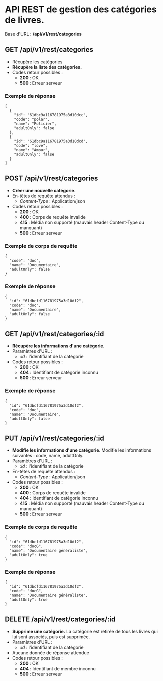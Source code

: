 # API REST de gestion des catégories de livres.

Base d'URL : __/api/v1/rest/categories__

## GET /api/v1/rest/categories

- Récupère les catégories
- __Récupère la liste des catégories.__
- Codes retour possibles :
  - __200__ : OK
  - __500__ : Erreur serveur

### Exemple de réponse

```
[
  {
    "id": "61dbc9a116781975a3d10dcc",
    "code": "polar",
    "name": "Policier",
    "adultOnly": false
  },
  {
    "id": "61dbc9a116781975a3d10dcd",
    "code": "love",
    "name": "Amour",
    "adultOnly": false
  }
]
```

## POST /api/v1/rest/categories

- __Créer une nouvelle catégorie.__
- En-têtes de requête attendus :
  - _Content-Type_ : Application/json
- Codes retour possibles :
  - __200__ : OK
  - __400__ : Corps de requête invalide
  - __415__ : Média non supporté (mauvais header Content-Type ou manquant)
  - __500__ : Erreur serveur

### Exemple de corps de requête

```
{
  "code": "doc",
  "name": "Documentaire",
  "adultOnly": false
}
```

### Exemple de réponse

```
{
  "id": "61dbcfd116781975a3d10df2",
  "code": "doc",
  "name": "Documentaire",
  "adultOnly": false
}
```

## GET /api/v1/rest/categories/:id

- __Récupère les informations d'une catégorie.__
- Paramètres d'URL :
  - _:id_ : l'identifiant de la catégorie
- Codes retour possibles :
  - __200__ : OK
  - __404__ : Identifiant de catégorie inconnu
  - __500__ : Erreur serveur

### Exemple de réponse

```
{
  "id": "61dbcfd116781975a3d10df2",
  "code": "doc",
  "name": "Documentaire",
  "adultOnly": false
}
```

## PUT /api/v1/rest/categories/:id

- __Modifie les informations d'une catégorie__. Modifie les informations suivantes : code, name, adultOnly.
- Paramètres d'URL :
  - _:id_ : l'identifiant de la catégorie
- En-têtes de requête attendus :
  - _Content-Type_ : Application/json
- Codes retour possibles :
  - __200__ : OK
  - __400__ : Corps de requête invalide
  - __404__ : Identifiant de catégorie inconnu
  - __415__ : Média non supporté (mauvais header Content-Type ou manquant)
  - __500__ : Erreur serveur

### Exemple de corps de requête

```
{
  "id": "61dbcfd116781975a3d10df2",
  "code": "docG",
  "name": "Documentaire généraliste",
  "adultOnly": true
}
```

### Exemple de réponse

```
{
  "id": "61dbcfd116781975a3d10df2",
  "code": "docG",
  "name": "Documentaire généraliste",
  "adultOnly": true
}
```

## DELETE /api/v1/rest/categories/:id

- __Supprime une catégorie.__ La catégorie est retirée de tous les livres qui lui sont associés, puis est supprimée.
- Paramètres d'URL :
  - _:id_ : l'identifiant de la catégorie
- Aucune donnée de réponse attendue
- Codes retour possibles :
  - __200__ : OK
  - __404__ : Identifiant de membre inconnu
  - __500__ : Erreur serveur
